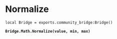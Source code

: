 # Normalize



<pre class="language-lua"><code class="lang-lua">local Bridge = exports.community_bridge:Bridge()

<strong>Bridge.Math.Normalize(value, min, max)
</strong>

</code></pre>

